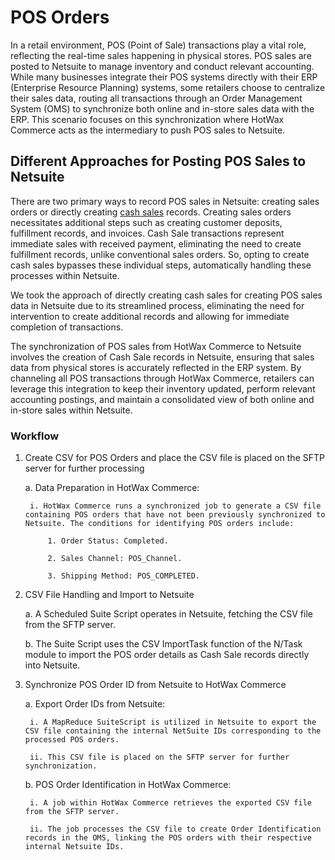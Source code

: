 # POS Orders

In a retail environment, POS (Point of Sale) transactions play a vital role, reflecting the real-time sales happening in physical stores. POS sales are posted to Netsuite to manage inventory and conduct relevant accounting. While many businesses integrate their POS systems directly with their ERP (Enterprise Resource Planning) systems, some retailers choose to centralize their sales data, routing all transactions through an Order Management System (OMS) to synchronize both online and in-store sales data with the ERP. This scenario focuses on this synchronization where HotWax Commerce acts as the intermediary to push POS sales to Netsuite.

## Different Approaches for Posting POS Sales to Netsuite

There are two primary ways to record POS sales in Netsuite: creating sales orders or directly creating [cash sales][cashSale] records. Creating sales orders necessitates additional steps such as creating customer deposits, fulfillment records, and invoices. Cash Sale transactions represent immediate sales with received payment, eliminating the need to create fulfillment records, unlike conventional sales orders. So, opting to create cash sales bypasses these individual steps, automatically handling these processes within Netsuite.

We took the approach of directly creating cash sales for creating POS sales data in Netsuite due to its streamlined process, eliminating the need for intervention to create additional records and allowing for immediate completion of transactions.

The synchronization of POS sales from HotWax Commerce to Netsuite involves the creation of Cash Sale records in Netsuite, ensuring that sales data from physical stores is accurately reflected in the ERP system. By channeling all POS transactions through HotWax Commerce, retailers can leverage this integration to keep their inventory updated, perform relevant accounting postings, and maintain a consolidated view of both online and in-store sales within Netsuite.

### Workflow

1. Create CSV for POS Orders and place the CSV file is placed on the SFTP server for further processing
   
   a. Data Preparation in HotWax Commerce:
   
        i. HotWax Commerce runs a synchronized job to generate a CSV file containing POS orders that have not been previously synchronized to Netsuite. The conditions for identifying POS orders include:
   
            1. Order Status: Completed.
   
            2. Sales Channel: POS_Channel.
   
            3. Shipping Method: POS_COMPLETED.

2. CSV File Handling and Import to Netsuite
   
    a. A Scheduled Suite Script operates in Netsuite, fetching the CSV file from the SFTP server.
   
    b. The Suite Script uses the CSV ImportTask function of the N/Task module to import the POS order details as Cash Sale records directly into Netsuite.

3. Synchronize POS Order ID from Netsuite to HotWax Commerce
   
    a. Export Order IDs from Netsuite:
   
        i. A MapReduce SuiteScript is utilized in Netsuite to export the CSV file containing the internal NetSuite IDs corresponding to the processed POS orders.
   
        ii. This CSV file is placed on the SFTP server for further synchronization.
   
    b. POS Order Identification in HotWax Commerce:
   
        i. A job within HotWax Commerce retrieves the exported CSV file from the SFTP server.

        ii. The job processes the CSV file to create Order Identification records in the OMS, linking the POS orders with their respective internal Netsuite IDs.


<!-- page links -->
[cashSale]:https://docs.oracle.com/en/cloud/saas/netsuite/ns-online-help/section_N407231.html#Cash-Sale-Import